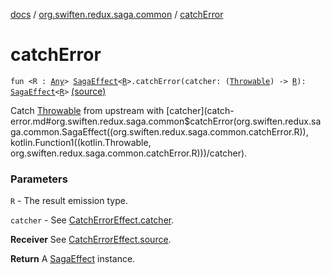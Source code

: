 [docs](../index.md) / [org.swiften.redux.saga.common](index.md) / [catchError](./catch-error.md)

# catchError

`fun <R : `[`Any`](https://kotlinlang.org/api/latest/jvm/stdlib/kotlin/-any/index.html)`> `[`SagaEffect`](-saga-effect/index.md)`<`[`R`](catch-error.md#R)`>.catchError(catcher: (`[`Throwable`](https://kotlinlang.org/api/latest/jvm/stdlib/kotlin/-throwable/index.html)`) -> `[`R`](catch-error.md#R)`): `[`SagaEffect`](-saga-effect/index.md)`<`[`R`](catch-error.md#R)`>` [(source)](https://github.com/protoman92/KotlinRedux/tree/master/common/common-saga/src/main/kotlin/org/swiften/redux/saga/common/CommonExtension.kt#L41)

Catch [Throwable](https://kotlinlang.org/api/latest/jvm/stdlib/kotlin/-throwable/index.html) from upstream with [catcher](catch-error.md#org.swiften.redux.saga.common$catchError(org.swiften.redux.saga.common.SagaEffect((org.swiften.redux.saga.common.catchError.R)), kotlin.Function1((kotlin.Throwable, org.swiften.redux.saga.common.catchError.R)))/catcher).

### Parameters

`R` - The result emission type.

`catcher` - See [CatchErrorEffect.catcher](-catch-error-effect/catcher.md).

**Receiver**
See [CatchErrorEffect.source](-catch-error-effect/source.md).

**Return**
A [SagaEffect](-saga-effect/index.md) instance.

